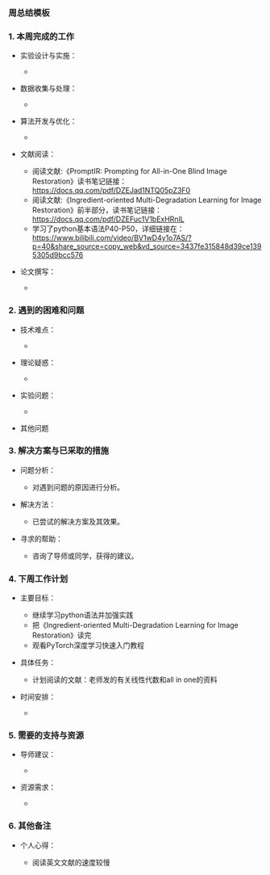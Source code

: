 ### 周总结模板

### 1. 本周完成的工作

*   实验设计与实施：

    *    
*   数据收集与处理：

    *    
*   算法开发与优化：

    *    
*   文献阅读：

    *   阅读文献:《PromptIR: Prompting for All-in-One Blind Image Restoration》读书笔记链接：https://docs.qq.com/pdf/DZEJad1NTQ05pZ3F0
    *   阅读文献:《Ingredient-oriented Multi-Degradation Learning for Image Restoration》前半部分，读书笔记链接：https://docs.qq.com/pdf/DZEFuc1V1bExHRnlL
    *   学习了python基本语法P40-P50，详细链接在： https://www.bilibili.com/video/BV1wD4y1o7AS/?p=40&share_source=copy_web&vd_source=3437fe315848d39ce1395305d9bcc576
*   论文撰写：

    *    

### 2. 遇到的困难和问题

*   技术难点：

    *    

*   理论疑惑：

    *   

*   实验问题：

    *    

*   其他问题

### 3. 解决方案与已采取的措施

*   问题分析：

    *   对遇到问题的原因进行分析。

*   解决方法：

    *   已尝试的解决方案及其效果。

*   寻求的帮助：

    *   咨询了导师或同学，获得的建议。

### 4. 下周工作计划

*   主要目标：

    *   继续学习python语法并加强实践
    *   把《Ingredient-oriented Multi-Degradation Learning for Image Restoration》读完
    *   观看PyTorch深度学习快速入门教程
*   具体任务：

    *   计划阅读的文献：老师发的有关线性代数和all in one的资料
*   时间安排：

    *    

### **5. 需要的支持与资源**

*   导师建议：

    *   

*   资源需求：

    *    

### 6. 其他备注

*   个人心得：

    *   阅读英文文献的速度较慢
